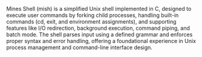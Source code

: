 Mines Shell (mish) is a simplified Unix shell implemented in C, designed to execute user commands by forking child processes, handling built-in commands (cd, exit, and environment assignments), and supporting features like I/O redirection, background execution, command piping, and batch mode. The shell parses input using a defined grammar and enforces proper syntax and error handling, offering a foundational experience in Unix process management and command-line interface design.
